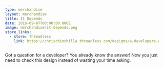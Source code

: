 ```yaml
---
type: merchandise
layout: merchandise
title: It Depends
date: 2016-09-07T00:00:00.000Z
image: merchandise/it-depends.png
store_links:
  - store: Threadless
    link: https://chrischinchilla.threadless.com/designs/a-developers-answer-to-everything
---
```


Got a question for a developer? You already know the answer! Now you just need to check this design instead of wasting your time asking.
